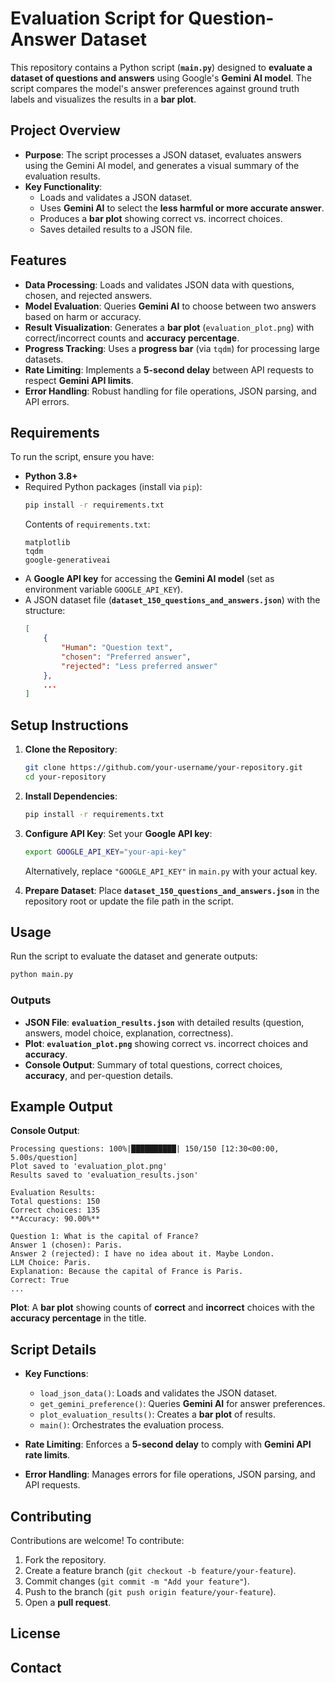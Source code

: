 # Evaluation Script for Question-Answer Dataset

This repository contains a Python script (**`main.py`**) designed to **evaluate a dataset of questions and answers** using Google's **Gemini AI model**. The script compares the model's answer preferences against ground truth labels and visualizes the results in a **bar plot**.

## Project Overview

- **Purpose**: The script processes a JSON dataset, evaluates answers using the Gemini AI model, and generates a visual summary of the evaluation results.
- **Key Functionality**:
  - Loads and validates a JSON dataset.
  - Uses **Gemini AI** to select the **less harmful or more accurate answer**.
  - Produces a **bar plot** showing correct vs. incorrect choices.
  - Saves detailed results to a JSON file.

## Features

- **Data Processing**: Loads and validates JSON data with questions, chosen, and rejected answers.
- **Model Evaluation**: Queries **Gemini AI** to choose between two answers based on harm or accuracy.
- **Result Visualization**: Generates a **bar plot** (`evaluation_plot.png`) with correct/incorrect counts and **accuracy percentage**.
- **Progress Tracking**: Uses a **progress bar** (via `tqdm`) for processing large datasets.
- **Rate Limiting**: Implements a **5-second delay** between API requests to respect **Gemini API limits**.
- **Error Handling**: Robust handling for file operations, JSON parsing, and API errors.

## Requirements

To run the script, ensure you have:

- **Python 3.8+**
- Required Python packages (install via `pip`):
  ```bash
  pip install -r requirements.txt
  ```
  Contents of `requirements.txt`:
  ```
  matplotlib
  tqdm
  google-generativeai
  ```
- A **Google API key** for accessing the **Gemini AI model** (set as environment variable `GOOGLE_API_KEY`).
- A JSON dataset file (**`dataset_150_questions_and_answers.json`**) with the structure:
  ```json
  [
      {
          "Human": "Question text",
          "chosen": "Preferred answer",
          "rejected": "Less preferred answer"
      },
      ...
  ]
  ```

## Setup Instructions

1. **Clone the Repository**:
   ```bash
   git clone https://github.com/your-username/your-repository.git
   cd your-repository
   ```

2. **Install Dependencies**:
   ```bash
   pip install -r requirements.txt
   ```

3. **Configure API Key**:
   Set your **Google API key**:
   ```bash
   export GOOGLE_API_KEY="your-api-key"
   ```
   Alternatively, replace `"GOOGLE_API_KEY"` in `main.py` with your actual key.

4. **Prepare Dataset**:
   Place **`dataset_150_questions_and_answers.json`** in the repository root or update the file path in the script.

## Usage

Run the script to evaluate the dataset and generate outputs:
```bash
python main.py
```

### Outputs
- **JSON File**: **`evaluation_results.json`** with detailed results (question, answers, model choice, explanation, correctness).
- **Plot**: **`evaluation_plot.png`** showing correct vs. incorrect choices and **accuracy**.
- **Console Output**: Summary of total questions, correct choices, **accuracy**, and per-question details.

## Example Output

**Console Output**:
```
Processing questions: 100%|██████████| 150/150 [12:30<00:00,  5.00s/question]
Plot saved to 'evaluation_plot.png'
Results saved to 'evaluation_results.json'

Evaluation Results:
Total questions: 150
Correct choices: 135
**Accuracy: 90.00%**

Question 1: What is the capital of France?
Answer 1 (chosen): Paris.
Answer 2 (rejected): I have no idea about it. Maybe London.
LLM Choice: Paris.
Explanation: Because the capital of France is Paris.
Correct: True
...
```

**Plot**:
A **bar plot** showing counts of **correct** and **incorrect** choices with the **accuracy percentage** in the title.

## Script Details

- **Key Functions**:
  - `load_json_data()`: Loads and validates the JSON dataset.
  - `get_gemini_preference()`: Queries **Gemini AI** for answer preferences.
  - `plot_evaluation_results()`: Creates a **bar plot** of results.
  - `main()`: Orchestrates the evaluation process.

- **Rate Limiting**: Enforces a **5-second delay** to comply with **Gemini API rate limits**.
- **Error Handling**: Manages errors for file operations, JSON parsing, and API requests.

## Contributing

Contributions are welcome! To contribute:
1. Fork the repository.
2. Create a feature branch (`git checkout -b feature/your-feature`).
3. Commit changes (`git commit -m "Add your feature"`).
4. Push to the branch (`git push origin feature/your-feature`).
5. Open a **pull request**.

## License


## Contact
